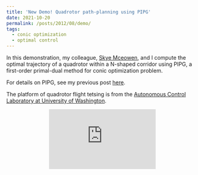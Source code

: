 ```yaml
---
title: 'New Demo! Quadrotor path-planning using PIPG'
date: 2021-10-20
permalink: /posts/2012/08/demo/
tags:
  - conic optimization
  - optimal control
---
```


In this demonstration, my colleague, [Skye Mceowen](https://www.aa.washington.edu/people/students/Skye%20Mceowen), and I compute the optimal trajectory of a quadrotor within a N-shaped corridor using PIPG, a first-order primal-dual method for conic optimization problem.

For details on PIPG, see my previous post [here](https://yueyu19.github.io/posts/2012/08/pipg/).

The platform of quadrotor flight tetsing is from the [Autonomous Control Laboratory at University of Washington](https://depts.washington.edu/uwacl/).

<p align="center">
<iframe width="280" height="157" src="https://www.youtube.com/embed/jieRSmQwHTU" title="YouTube video player" frameborder="0" allow="accelerometer; autoplay; clipboard-write; encrypted-media; gyroscope; picture-in-picture" allowfullscreen></iframe>
</p>
